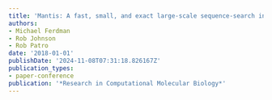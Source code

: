 ```yaml
---
title: 'Mantis: A fast, small, and exact large-scale sequence-search index'
authors:
- Michael Ferdman
- Rob Johnson
- Rob Patro
date: '2018-01-01'
publishDate: '2024-11-08T07:31:18.826167Z'
publication_types:
- paper-conference
publication: '*Research in Computational Molecular Biology*'
---
```

